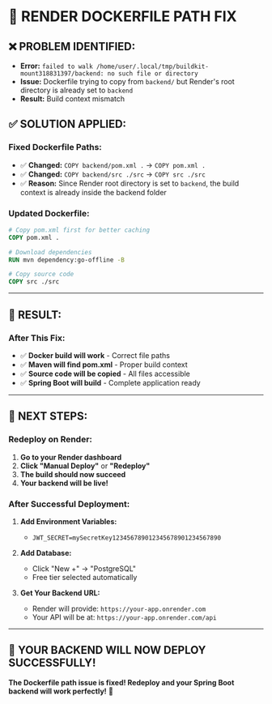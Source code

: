 # 🚀 **RENDER DOCKERFILE PATH FIX**

## ❌ **PROBLEM IDENTIFIED:**
- **Error:** `failed to walk /home/user/.local/tmp/buildkit-mount318831397/backend: no such file or directory`
- **Issue:** Dockerfile trying to copy from `backend/` but Render's root directory is already set to `backend`
- **Result:** Build context mismatch

## ✅ **SOLUTION APPLIED:**

### **Fixed Dockerfile Paths:**
- ✅ **Changed:** `COPY backend/pom.xml .` → `COPY pom.xml .`
- ✅ **Changed:** `COPY backend/src ./src` → `COPY src ./src`
- ✅ **Reason:** Since Render root directory is set to `backend`, the build context is already inside the backend folder

### **Updated Dockerfile:**
```dockerfile
# Copy pom.xml first for better caching
COPY pom.xml .

# Download dependencies
RUN mvn dependency:go-offline -B

# Copy source code
COPY src ./src
```

---

## 🎯 **RESULT:**

### **After This Fix:**
- ✅ **Docker build will work** - Correct file paths
- ✅ **Maven will find pom.xml** - Proper build context
- ✅ **Source code will be copied** - All files accessible
- ✅ **Spring Boot will build** - Complete application ready

---

## 🚀 **NEXT STEPS:**

### **Redeploy on Render:**
1. **Go to your Render dashboard**
2. **Click "Manual Deploy"** or **"Redeploy"**
3. **The build should now succeed**
4. **Your backend will be live!**

### **After Successful Deployment:**
1. **Add Environment Variables:**
   - `JWT_SECRET=mySecretKey123456789012345678901234567890`

2. **Add Database:**
   - Click "New +" → "PostgreSQL"
   - Free tier selected automatically

3. **Get Your Backend URL:**
   - Render will provide: `https://your-app.onrender.com`
   - Your API will be at: `https://your-app.onrender.com/api`

---

## 🎉 **YOUR BACKEND WILL NOW DEPLOY SUCCESSFULLY!**

**The Dockerfile path issue is fixed! Redeploy and your Spring Boot backend will work perfectly!** 🚀
